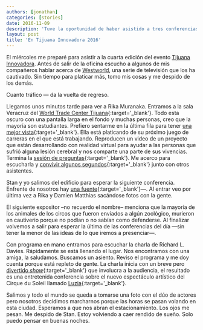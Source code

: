 ```yaml
---
authors: [jonathan]
categories: [stories]
date: 2016-11-09
description: 'Tuve la oportunidad de haber asistido a tres conferencias con el tema de tecnología, protección animal <i>y</i> entretenimiento.'
layout: post
title: 'En Tijuana Innovadora 2016'
---
```


El miércoles me preparé para asistir a la cuarta edición del evento <a href="http://tijuanainnovadora.com/" target="_blank">Tijuana Innovadora</a>.<!--more--> Antes de salir de la oficina escucho a algunos de mis compañeros hablar acerca de <a href="http://www.imdb.com/title/tt0475784/" target="_blank">Westworld</a>, una serie de televisión que los ha cautivado. Sin tiempo para platicar más, tomo mis cosas y me despido de los demás.

Cuanto tráfico — da la vuelta de regreso.

Llegamos unos minutos tarde para ver a Rika Muranaka. Entramos a la sala Veracruz del [World Trade Center Tijuana](http://www.wtctijuana.com/){:target='_blank'}. Todo esta oscuro con una pantalla larga en el fondo y muchas personas, creo que la mayoría son estudiantes. Prefiero sentarme en la última fila para tener [una mejor vista](https://flic.kr/p/NVA9ub){:target='_blank'}. Ella está platicando de su próximo juego de carreras en el que está trabajando. Reproducen un video de un proyecto que están desarrollando con realidad virtual para ayudar a las personas que sufrió alguna lesión cerebral y nos comparte una parte de sus vivencias. Termina la [sesión de preguntas](https://youtu.be/fLPzUWU6TDs){:target='_blank'}. Me acerco para escucharla y [convivir algunos segundos](https://youtu.be/pUbmhDOPCc8){:target='_blank'} junto con otros asistentes.

Stan y yo salimos del edificio para esperar la siguiente conferencia. Enfrente de nosotros hay [una fuente](https://flic.kr/p/PgoPr5){:target='_blank'}—. Al entrar veo por última vez a Rika y Damien Matthias sacándose fotos con la gente.

El siguiente expositor –no recuerdo el nombre– menciona que la mayoría de los animales de los circos que fueron enviados a algún zoológico, murieron en cautiverio porque no podían o no sabían como defenderse. Al finalizar volvemos a salir para esperar la última de las conferencias del día —sin tener la menor de las ideas de lo que iremos a presenciar—.

Con programa en mano entramos para escuchar la charla de Richard L. Davies. Rápidamente se está llenando el lugar. Nos encontramos con una amiga, la saludamos. Buscamos un asiento. Reviso el programa y me doy cuenta porque está repleto de gente. La charla inicia con un breve pero [divertido *show*](https://flic.kr/p/Pgp3CA){:target='_blank'} que involucra a la audiencia, el resultado es una entretenida conferencia sobre el nuevo espectáculo artístico del Cirque du Soleil llamado [Luzia](https://flic.kr/p/PgpzWh){:target='_blank'}.

Salimos y todo el mundo se queda a tomarse una foto con el dúo de actores pero nosotros decidimos marcharnos porque las horas se pasan volando en esta ciudad. Esperamos a que nos abran el estacionamiento. Los ojos me pesan. Me despido de Stan. Estoy volviendo a caer rendido de sueño. Solo puedo pensar en buenas noches.
